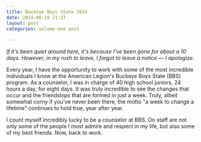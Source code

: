 ```yaml
---
title: Buckeye Boys State 2014
date: 2014-06-19 21:27
layout: post
categories: volume-one post
 
---
```



_If it's been quiet around here, it's because I've been gone for about a 10 days. However, in my rush to leave, I forgot to leave a notice &mdash; I apologize._

Every year, I have the opportunity to work with some of the most incredible individuals I know at the American Legion's Buckeye Boys State (BBS) program. As a counselor, I was in charge of 40 high school juniors, 24 hours a day, for eight days. It was truly incredible to see the changes that occur and the friendships that are formed in just a week. Truly, albeit somewhat corny if you've never been there, the motto "a week to change a lifetime" continues to hold true, year after year. 

I count myself incredibly lucky to be a counselor at BBS. On staff are not only some of the people I most admire and respect in my life, but also some of my best friends. Now, back to work. 
